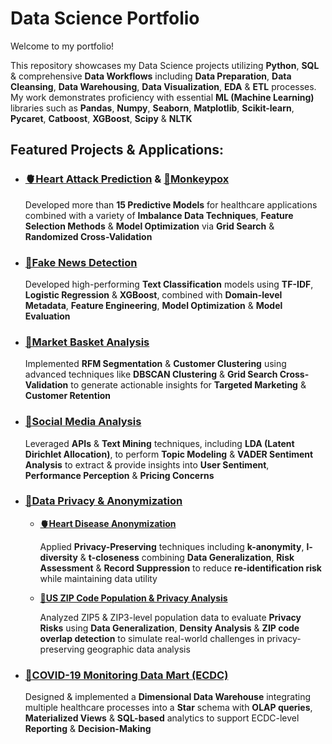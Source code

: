 # Data Science Portfolio
Welcome to my portfolio! 

This repository showcases my Data Science projects utilizing **Python**, **SQL** & comprehensive **Data Workflows** including **Data Preparation**, **Data Cleansing**, **Data Warehousing**, **Data Visualization**, **EDA** & **ETL** processes. My
work demonstrates proficiency with essential **ML (Machine Learning)** libraries such as **Pandas**, **Numpy**, **Seaborn**, **Matplotlib**, **Scikit-learn**, **Pycaret**, **Catboost**, **XGBoost**, **Scipy** & **NLTK**

## Featured Projects & Applications:

  - ### [**🫀Heart Attack Prediction**](https://github.com/Nikandroyxa/Portfolio/tree/main/002_Dissertation%20-%20Heart%20Attack%20Prediction) & [**🦠Monkeypox**](https://github.com/Nikandroyxa/Portfolio/tree/main/005_Monkeypox%20(MPOX))
    
     Developed more than **15 Predictive Models** for healthcare applications combined with a variety of **Imbalance Data Techniques**, **Feature Selection Methods** & **Model Optimization** via **Grid Search** & **Randomized Cross-Validation**

  - ### [**🧩Fake News Detection**](https://github.com/Nikandroyxa/Portfolio/tree/main/003_Fake%20News%20Detection%20with%20Text%20Classification)

    Developed high-performing **Text Classification** models using **TF-IDF**, **Logistic Regression** & **XGBoost**, combined with **Domain-level Metadata**, **Feature Engineering**, **Model Optimization** & **Model Evaluation**
     

  - ### [**🧺Market Basket Analysis**](https://github.com/Nikandroyxa/Portfolio/tree/main/004_Market%20Analysis%20-%20Customer%20Segmentation%20-%20RFM)

    Implemented **RFM Segmentation** & **Customer Clustering** using advanced techniques like **DBSCAN Clustering** & **Grid Search Cross-Validation** to generate actionable insights for **Targeted Marketing** & **Customer Retention**

  - ### [**📱Social Media Analysis**](https://github.com/Nikandroyxa/Portfolio/tree/main/006_Social%20Media%20Analysis)

    Leveraged **APIs** & **Text Mining** techniques, including **LDA (Latent Dirichlet Allocation)**, to perform **Topic Modeling** & **VADER Sentiment Analysis** to extract & provide insights into **User Sentiment**, **Performance Perception** & **Pricing Concerns**

  - ### [**🔐Data Privacy** & **Anonymization**](https://github.com/Nikandroyxa/Portfolio/tree/main/007_Data%20Privacy)

    - [**🫀Heart Disease Anonymization**](https://github.com/Nikandroyxa/Portfolio/tree/main/007_Data%20Privacy/Heart%20Disease%20Anonymization)

      Applied **Privacy-Preserving** techniques including **k-anonymity**, **l-diversity** & **t-closeness** combining **Data Generalization**, **Risk Assessment** & **Record Suppression** to reduce **re-identification risk** while maintaining data utility
      
    - [**📍US ZIP Code Population & Privacy Analysis**](https://github.com/Nikandroyxa/Portfolio/tree/main/007_Data%20Privacy/US%20ZIP%20Code%20Population%20%26%20Privacy%20Analysis)

      Analyzed ZIP5 & ZIP3-level population data to evaluate **Privacy Risks** using **Data Generalization**, **Density Analysis** & **ZIP code overlap detection** to simulate real-world challenges in privacy-preserving geographic data analysis
    
  - ### [**🦠COVID-19 Monitoring Data Mart (ECDC)**](https://github.com/Nikandroyxa/Portfolio/tree/main/008_COVID-19%20Monitoring%20Data%20Mart%20(ECDC))

    Designed & implemented a **Dimensional Data Warehouse** integrating multiple healthcare processes into a **Star** schema with **OLAP queries**, **Materialized Views** & **SQL-based** analytics to support ECDC-level **Reporting** & **Decision-Making**
